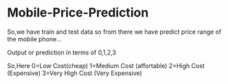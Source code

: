 # Mobile-Price-Prediction

So,we have train and test data so from there we have predict price range of the mobile phone...

Output or prediction in terms of 0,1,2,3

So,Here
0=Low Cost(cheap)
1=Medium Cost (affortable)
2=High Cost (Expensive)
3=Very High Cost (Very Expensive)


